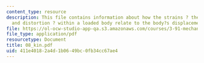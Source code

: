```yaml
---
content_type: resource
description: This file contains information about how the strains ? the stretching
  and distortion ? within a loaded body relate to the body?s displacements.
file: https://ol-ocw-studio-app-qa.s3.amazonaws.com/courses/3-91-mechanical-behavior-of-plastics-spring-2007/411e40182a4d1b0649bc0fb34cc67ae4_08_kin.pdf
file_type: application/pdf
resourcetype: Document
title: 08_kin.pdf
uid: 411e4018-2a4d-1b06-49bc-0fb34cc67ae4
---
```

